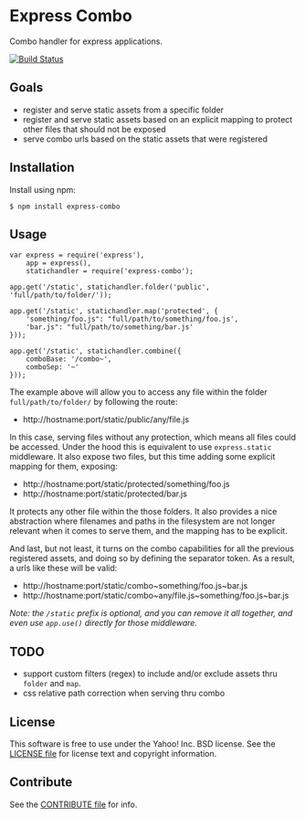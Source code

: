 Express Combo
=============

Combo handler for express applications.

[![Build Status](https://travis-ci.org/yahoo/express-combo.png?branch=master)][Build Status]

[Build Status]: https://travis-ci.org/yahoo/express-combo

Goals
-----

 * register and serve static assets from a specific folder
 * register and serve static assets based on an explicit mapping to protect other
   files that should not be exposed
 * serve combo urls based on the static assets that were registered

Installation
------------

Install using npm:

```shell
$ npm install express-combo
```

Usage
-----

```
var express = require('express'),
    app = express(),
    statichandler = require('express-combo');

app.get('/static', statichandler.folder('public', 'full/path/to/folder/'));

app.get('/static', statichandler.map('protected', {
    'something/foo.js": "full/path/to/something/foo.js',
    'bar.js": "full/path/to/something/bar.js'
}));

app.get('/static', statichandler.combine({
    comboBase: '/combo~',
    comboSep: '~'
}));
```

The example above will allow you to access any file within the folder
`full/path/to/folder/` by following the route:

 * http://hostname:port/static/public/any/file.js

In this case, serving files without any protection, which means all files could be
accessed. Under the hood this is equivalent to use `express.static` middleware.
It also expose two files, but this time adding some explicit mapping for them, exposing:

 * http://hostname:port/static/protected/something/foo.js
 * http://hostname:port/static/protected/bar.js

It protects any other file within the those folders. It also provides a nice abstraction
where filenames and paths in the filesystem are not longer relevant when it comes to serve
them, and the mapping has to be explicit.

And last, but not least, it turns on the combo capabilities for all the previous
registered assets, and doing so by defining the separator token. As a result,
a urls like these will be valid:

 * http://hostname:port/static/combo~something/foo.js~bar.js
 * http://hostname:port/static/combo~any/file.js~something/foo.js~bar.js

_Note: the `/static` prefix is optional, and you can remove it all together, and even
use `app.use()` directly for those middleware._

TODO
----

 * support custom filters (regex) to include and/or exclude assets thru `folder` and `map`.
 * css relative path correction when serving thru combo

License
-------

This software is free to use under the Yahoo! Inc. BSD license.
See the [LICENSE file][] for license text and copyright information.

[LICENSE file]: https://github.com/yahoo/express-combo/blob/master/LICENSE.md

Contribute
----------

See the [CONTRIBUTE file][] for info.

[CONTRIBUTE file]: https://github.com/yahoo/express-combo/blob/master/CONTRIBUTE.md
